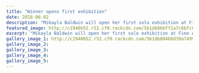 ```yaml
---
title: "Winner opens first exhibition"
date: 2018-06-02
description: "Mikayla Baldwin will open her first solo exhibition at Fine Arts Whanganui next week..."
featured_image: http://c1940652.r52.cf0.rackcdn.com/5b1db86bff2a7c6bfc002292/Mikayla-Baldwin-chron-2-June-2018.jpg
excerpt: "Mikayla Baldwin will open her first solo exhibition at Fine Arts Whanganui next week."
gallery_image_1: http://c1940652.r52.cf0.rackcdn.com/5b1db884b8d39a74990022dd/Mikayla-Baldwin-poster-like-chron-2-June-2018.jpg
gallery_image_2: 
gallery_image_3: 
gallery_image_4: 
gallery_image_5: 
---
```


